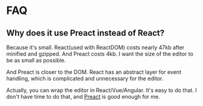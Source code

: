# FAQ

## Why does it use Preact instead of React?

Because it's small.
React(used with ReactDOM) costs nearly 47kb after minified
and gzipped. And Preact costs 4kb.
I want the size of the editor to be as small as possible.

And Preact is closer to the DOM.
React has an abstract layer for event handling, which is complicated and unnecessary for the editor.

Actually, you can wrap the editor in React/Vue/Angular.
It's easy to do that.
I don't have time to do that, and [Preact](https://preactjs.com/) is good enough for me.
